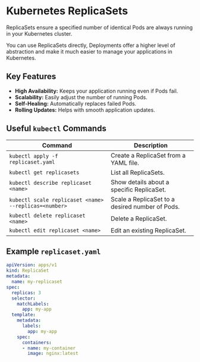 # Kubernetes ReplicaSets

ReplicaSets ensure a specified number of identical Pods are always running in your Kubernetes cluster.

You can use ReplicaSets directly, Deployments offer a higher level of abstraction and make it much easier to manage your applications in Kubernetes. 

## Key Features

* **High Availability:**  Keeps your application running even if Pods fail.
* **Scalability:** Easily adjust the number of running Pods.
* **Self-Healing:** Automatically replaces failed Pods.
* **Rolling Updates:**  Helps with smooth application updates.

## Useful `kubectl` Commands

| Command                                 | Description                                    |
|------------------------------------------|------------------------------------------------|
| `kubectl apply -f replicaset.yaml`       | Create a ReplicaSet from a YAML file.         |
| `kubectl get replicasets`                | List all ReplicaSets.                         |
| `kubectl describe replicaset <name>`      | Show details about a specific ReplicaSet.     |
| `kubectl scale replicaset <name> --replicas=<number>` | Scale a ReplicaSet to a desired number of Pods. |
| `kubectl delete replicaset <name>`      | Delete a ReplicaSet.                          |
| `kubectl edit replicaset <name>`         | Edit an existing ReplicaSet.                  |

## Example `replicaset.yaml`

```yaml
apiVersion: apps/v1
kind: ReplicaSet
metadata:
  name: my-replicaset
spec:
  replicas: 3 
  selector:
    matchLabels:
      app: my-app 
  template:
    metadata:
      labels:
        app: my-app
    spec:
      containers:
      - name: my-container
        image: nginx:latest